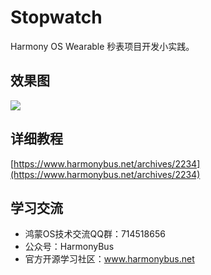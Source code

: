 # Stopwatch
Harmony OS Wearable 秒表项目开发小实践。

## 效果图
![](https://file.liyuechun.com/miaobiaoxiaoguotu.gif)


## 详细教程
[https://www.harmonybus.net/archives/2234](https://www.harmonybus.net/archives/2234)

## 学习交流

- 鸿蒙OS技术交流QQ群：714518656
- 公众号：HarmonyBus
- 官方开源学习社区：www.harmonybus.net
